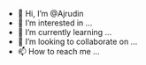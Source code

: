 - 👋 Hi, I’m @Ajrudin
- 👀 I’m interested in ...
- 🌱 I’m currently learning ...
- 💞️ I’m looking to collaborate on ...
- 📫 How to reach me ...

<!---
Ajrudin/Ajrudin is a ✨ special ✨ repository because its `README.md` (this file) appears on your GitHub profile.
You can click the Preview link to take a look at your changes.
--->
